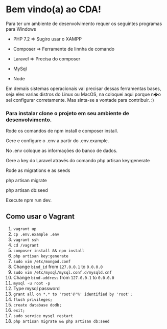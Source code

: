 # Bem vindo(a) ao CDA!

Para ter um ambiente de desenvolvimento requer os seguintes programas para Windows

- PHP 7.2 => Sugiro usar o XAMPP

- Composer => Ferramente de linnha de comando

- Laravel => Precisa do composer

- MySql

- Node

Em demais sistemas operacionais vai precisar dessas ferramentas bases,
seja eles varias distros do Linux ou MacOS, na coloquei aqui porque n�o
sei configurar corretamente. Mas sinta-se a vontade para contribuir.  :)


### Para instalar clone o projeto em seu ambiente de desenvolvimento.

Rode os comandos de npm install e composer install.

Gere e configure o .env a partir do .env.example.

No .env coloque as informações do banco de dados.

Gere a key do Laravel através do comando php artisan key:generate

Rode as migrations e as seeds

php artisan migrate

php artisan db:seed

Execute npm run dev.

## Como usar o Vagrant

1. `vagrant up`
2. `cp .env.example .env`
3. `vagrant ssh`
4. `cd /vagrant`
5. `composer install && npm install`
6. `php artisan key:generate`
7. `sudo vim /etc/mongod.conf`
8. Change `bind_id` from `127.0.0.1` to `0.0.0.0`
9. `sudo vim /etc/mysql/mysql.conf.d/mysqld.cnf`
10. Change `bind-address` from `127.0.0.1` to `0.0.0.0`
11. `mysql -u root -p`
12. Type mysql password
13. `grant all on *.* to 'root'@'%' identified by 'root';`
14. `flush privileges;`
15. `create database dodb;`
16. `exit;`
17. `sudo service mysql restart`
18. `php artisan migrate && php artisan db:seed`